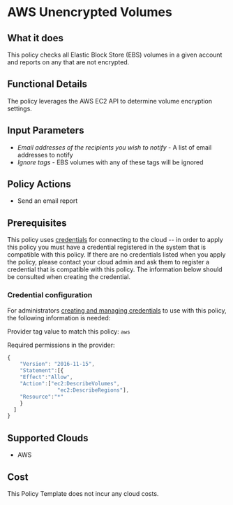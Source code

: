 # AWS Unencrypted Volumes

## What it does

This policy checks all Elastic Block Store (EBS) volumes in a given account and reports on any that are not encrypted.

## Functional Details

The policy leverages the AWS EC2 API to determine volume encryption settings.

## Input Parameters

- *Email addresses of the recipients you wish to notify* - A list of email addresses to notify
- *Ignore tags* - EBS volumes with any of these tags will be ignored

## Policy Actions

- Send an email report

## Prerequisites

This policy uses [credentials](https://docs.rightscale.com/policies/users/guides/credential_management.html) for connecting to the cloud -- in order to apply this policy you must have a credential registered in the system that is compatible with this policy. If there are no credentials listed when you apply the policy, please contact your cloud admin and ask them to register a credential that is compatible with this policy. The information below should be consulted when creating the credential.

### Credential configuration

For administrators [creating and managing credentials](https://docs.rightscale.com/policies/users/guides/credential_management.html) to use with this policy, the following information is needed:

Provider tag value to match this policy: `aws`

Required permissions in the provider:

```javascript
{
    "Version": "2016-11-15",
    "Statement":[{
    "Effect":"Allow",
    "Action":["ec2:DescribeVolumes",
                "ec2:DescribeRegions"],
    "Resource":"*"
    }
  ]
}
```

## Supported Clouds

- AWS

## Cost

This Policy Template does not incur any cloud costs.
